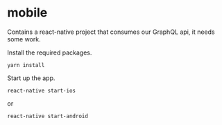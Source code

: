 # mobile
Contains a react-native project that consumes our GraphQL api, it needs some work.

Install the required packages.

```yarn install```

Start up the app.

```react-native start-ios```

or 

```react-native start-android```
